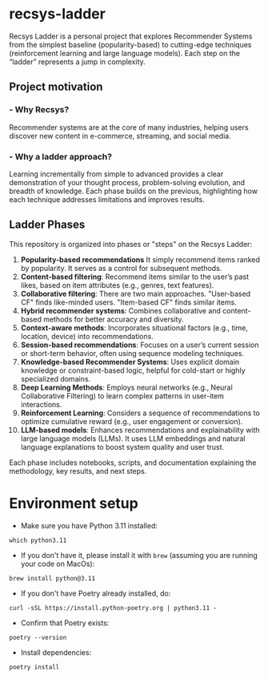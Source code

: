 # recsys-ladder

Recsys Ladder is a personal project that explores Recommender Systems from the simplest baseline (popularity-based) to cutting-edge techniques (reinforcement learning and large language models). Each step on the “ladder” represents a jump in complexity.

## Project motivation

### - Why Recsys?

Recommender systems are at the core of many industries, helping users discover new content in e-commerce, streaming, and social media.

###  - Why a ladder approach?

Learning incrementally from simple to advanced provides a clear demonstration of your thought process, problem-solving evolution, and breadth of knowledge. Each phase builds on the previous, highlighting how each technique addresses limitations and improves results.

## Ladder Phases

This repository is organized into phases or "steps" on the Recsys Ladder:

1. **Popularity-based recommendations** It simply recommend items ranked by popularity. It serves as a control for subsequent methods.
2. **Content-based filtering**: Recommend items similar to the user’s past likes, based on item attributes (e.g., genres, text features).
3. **Collaborative filtering**: There are two main approaches. "User-based CF" finds like-minded users. "Item-based CF" finds similar items.
4. **Hybrid recommender systems**: Combines collaborative and content-based methods for better accuracy and diversity.
5. **Context-aware methods**: Incorporates situational factors (e.g., time, location, device) into recommendations.
6. **Session-based recommendations**: Focuses on a user’s current session or short-term behavior, often using sequence modeling techniques.
7. **Knowledge-based Recommender Systems**: Uses explicit domain knowledge or constraint-based logic, helpful for cold-start or highly specialized domains.
8. **Deep Learning Methods**: Employs neural networks (e.g., Neural Collaborative Filtering) to learn complex patterns in user-item interactions.
9. **Reinforcement Learning**: Considers a sequence of recommendations to optimize cumulative reward (e.g., user engagement or conversion).
10. **LLM-based models**: Enhances recommendations and explainability with large language models (LLMs). It uses LLM embeddings and natural language explanations to boost system quality and user trust.

Each phase includes notebooks, scripts, and documentation explaining the methodology, key results, and next steps.


# Environment setup

- Make sure you have Python 3.11 installed:

```shell
which python3.11
```

- If you don't have it, please install it with `brew` (assuming you are running your code on MacOs):

```shell
brew install python@3.11
```

- If you don't have Poetry already installed, do:

```shell
curl -sSL https://install.python-poetry.org | python3.11 -
```

- Confirm that Poetry exists:

```shell
poetry --version
```

- Install dependencies:

```shell
poetry install
```
